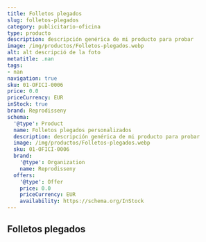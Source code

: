 ```yaml
---
title: Folletos plegados
slug: folletos-plegados
category: publicitario-oficina
type: producto
description: descripción genérica de mi producto para probar
image: /img/productos/Folletos-plegados.webp
alt: alt descripció de la foto
metatitle: .nan
tags:
- nan
navigation: true
sku: 01-OFICI-0006
price: 0.0
priceCurrency: EUR
inStock: true
brand: Reprodisseny
schema:
  '@type': Product
  name: Folletos plegados personalizados
  description: descripción genérica de mi producto para probar
  image: /img/productos/Folletos-plegados.webp
  sku: 01-OFICI-0006
  brand:
    '@type': Organization
    name: Reprodisseny
  offers:
    '@type': Offer
    price: 0.0
    priceCurrency: EUR
    availability: https://schema.org/InStock
---
```


## Folletos plegados

